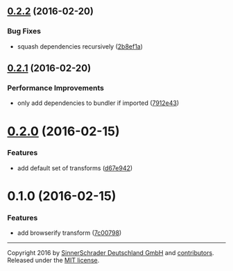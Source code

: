 <a name="0.2.2"></a>
## [0.2.2](https://github.com/sinnerschrader/patternplate-transform-browserify/compare/v0.2.1...v0.2.2) (2016-02-20)


### Bug Fixes

* squash dependencies recursively ([2b8ef1a](https://github.com/sinnerschrader/patternplate-transform-browserify/commit/2b8ef1a))



<a name="0.2.1"></a>
## [0.2.1](https://github.com/sinnerschrader/patternplate-transform-browserify/compare/v0.2.0...v0.2.1) (2016-02-20)


### Performance Improvements

* only add dependencies to bundler if imported ([7912e43](https://github.com/sinnerschrader/patternplate-transform-browserify/commit/7912e43))



<a name="0.2.0"></a>
# [0.2.0](https://github.com/sinnerschrader/patternplate-transform-browserify/compare/v0.1.0...v0.2.0) (2016-02-15)


### Features

* add default set of transforms ([d67e942](https://github.com/sinnerschrader/patternplate-transform-browserify/commit/d67e942))



<a name="0.1.0"></a>
# 0.1.0 (2016-02-15)


### Features

* add browserify transform ([7c00798](https://github.com/sinnerschrader/patternplate-transform-browserify/commit/7c00798))




---
Copyright 2016 by [SinnerSchrader Deutschland GmbH](https://github.com/sinnerschrader) and [contributors](./graphs/contributors). Released under the [MIT license]('./license.md').
